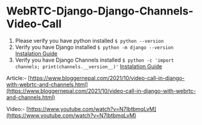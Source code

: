 # WebRTC-Django-Django-Channels-Video-Call

1. Please verify you have python installed `$ python --version`
2. Verify you have Django installed `$ python -m django --version` [Instalation Guide](https://docs.djangoproject.com/en/stable/intro/install/)
3. Verify you have Django Channels installed `$ python -c 'import channels; print(channels.__version__)'` [Instalation Guide](https://channels.readthedocs.io/en/stable/installation.html)

Article:-
[https://www.bloggernepal.com/2021/10/video-call-in-django-with-webrtc-and-channels.html](https://www.bloggernepal.com/2021/10/video-call-in-django-with-webrtc-and-channels.html)

Video:- 
[https://www.youtube.com/watch?v=N7lbtbmqLvM](https://www.youtube.com/watch?v=N7lbtbmqLvM)
